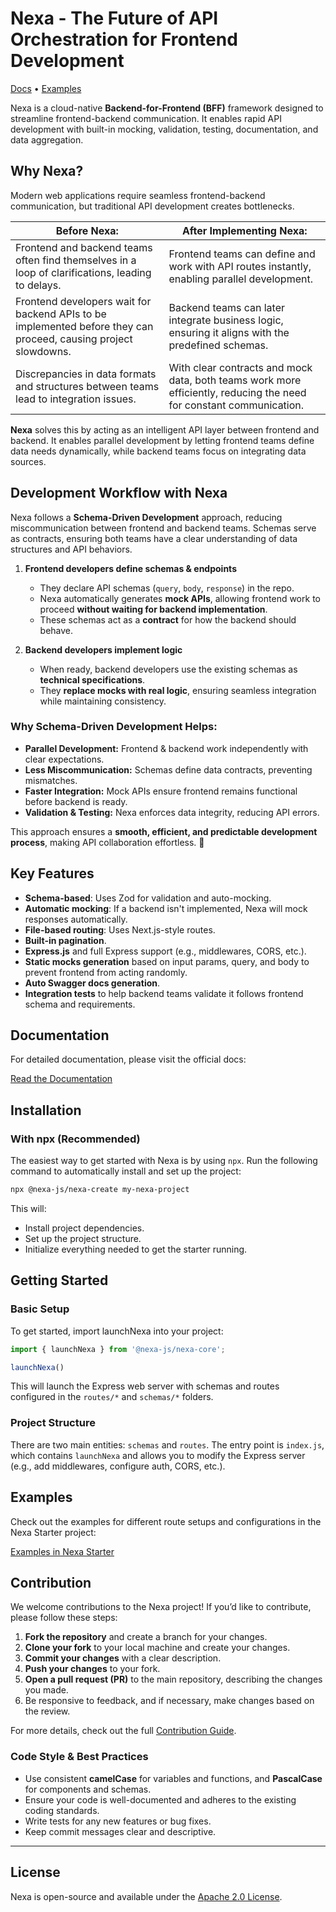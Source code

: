 # Nexa - The Future of API Orchestration for Frontend Development

[Docs](https://nexa-js.github.io/nexa) • [Examples](https://github.com/nexa-js/nexa/tree/main/examples)

Nexa is a cloud-native **Backend-for-Frontend (BFF)** framework designed to streamline frontend-backend communication. It enables rapid API development with built-in mocking, validation, testing, documentation, and data aggregation.

## Why Nexa?

Modern web applications require seamless frontend-backend communication, but traditional API development creates bottlenecks.

| Before Nexa: | After Implementing Nexa: |
| ------------ | ------------------------ |
| Frontend and backend teams often find themselves in a loop of clarifications, leading to delays. | Frontend teams can define and work with API routes instantly, enabling parallel development. |
| Frontend developers wait for backend APIs to be implemented before they can proceed, causing project slowdowns. |  Backend teams can later integrate business logic, ensuring it aligns with the predefined schemas. |
| Discrepancies in data formats and structures between teams lead to integration issues. | With clear contracts and mock data, both teams work more efficiently, reducing the need for constant communication. |

**Nexa** solves this by acting as an intelligent API layer between frontend and backend. It enables parallel development by letting frontend teams define data needs dynamically, while backend teams focus on integrating data sources.

## Development Workflow with Nexa

Nexa follows a **Schema-Driven Development** approach, reducing miscommunication between frontend and backend teams. Schemas serve as contracts, ensuring both teams have a clear understanding of data structures and API behaviors.
1. **Frontend developers define schemas & endpoints**
    - They declare API schemas (`query`, `body`, `response`) in the repo.
    - Nexa automatically generates **mock APIs**, allowing frontend work to proceed **without waiting for backend implementation**.
    - These schemas act as a **contract** for how the backend should behave.

2. **Backend developers implement logic**
    - When ready, backend developers use the existing schemas as **technical specifications**.
    - They **replace mocks with real logic**, ensuring seamless integration while maintaining consistency.

### Why Schema-Driven Development Helps:
- **Parallel Development:** Frontend & backend work independently with clear expectations.
- **Less Miscommunication:** Schemas define data contracts, preventing mismatches.
- **Faster Integration:** Mock APIs ensure frontend remains functional before backend is ready.
- **Validation & Testing:** Nexa enforces data integrity, reducing API errors.

This approach ensures a **smooth, efficient, and predictable development process**, making API collaboration effortless. 🚀

## Key Features

- **Schema-based**: Uses Zod for validation and auto-mocking.
- **Automatic mocking**: If a backend isn't implemented, Nexa will mock responses automatically.
- **File-based routing**: Uses Next.js-style routes.
- **Built-in pagination**.
- **Express.js** and full Express support (e.g., middlewares, CORS, etc.).
- **Static mocks generation** based on input params, query, and body to prevent frontend from acting randomly.
- **Auto Swagger docs generation**.
- **Integration tests** to help backend teams validate it follows frontend schema and requirements.

## Documentation

For detailed documentation, please visit the official docs:

[Read the Documentation](https://nexa-js.github.io/nexa/#/)

## Installation

### With npx (Recommended)

The easiest way to get started with Nexa is by using `npx`. Run the following command to automatically install and set up the project:

```bash
npx @nexa-js/nexa-create my-nexa-project
```

This will:
- Install project dependencies.
- Set up the project structure.
- Initialize everything needed to get the starter running.

## Getting Started

### Basic Setup

To get started, import launchNexa into your project:

```javascript
import { launchNexa } from '@nexa-js/nexa-core';

launchNexa()
```

This will launch the Express web server with schemas and routes configured in the `routes/*` and `schemas/*` folders.

### Project Structure

There are two main entities: `schemas` and `routes`. The entry point is `index.js`, which contains `launchNexa` and allows you to modify the Express server (e.g., add middlewares, configure auth, CORS, etc.).

## Examples

Check out the examples for different route setups and configurations in the Nexa Starter project:

[Examples in Nexa Starter](https://nexa-js.github.io/nexa/#/)

## Contribution

We welcome contributions to the Nexa project! If you’d like to contribute, please follow these steps:

1. **Fork the repository** and create a branch for your changes.
2. **Clone your fork** to your local machine and create your changes.
3. **Commit your changes** with a clear description.
4. **Push your changes** to your fork.
5. **Open a pull request (PR)** to the main repository, describing the changes you made.
6. Be responsive to feedback, and if necessary, make changes based on the review.

For more details, check out the full [Contribution Guide](https://nexa-js.github.io/nexa/#/contribution).

### Code Style & Best Practices

- Use consistent **camelCase** for variables and functions, and **PascalCase** for components and schemas.
- Ensure your code is well-documented and adheres to the existing coding standards.
- Write tests for any new features or bug fixes.
- Keep commit messages clear and descriptive.

---

## License

Nexa is open-source and available under the [Apache 2.0 License](https://opensource.org/licenses/Apache-2.0).

